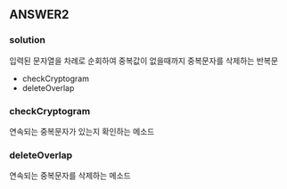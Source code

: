 ## ANSWER2

### solution
입력된 문자열을 차례로 순회하여 중복값이 없을때까지 중복문자를 삭제하는 반복문
- checkCryptogram
- deleteOverlap

### checkCryptogram
연속되는 중복문자가 있는지 확인하는 메소드

### deleteOverlap
연속되는 중복문자를 삭제하는 메소드
